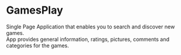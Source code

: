 # GamesPlay
Single Page Application that enables you to search and discover new games.                                                    
App provides general information, ratings, pictures, comments and categories for the games.
